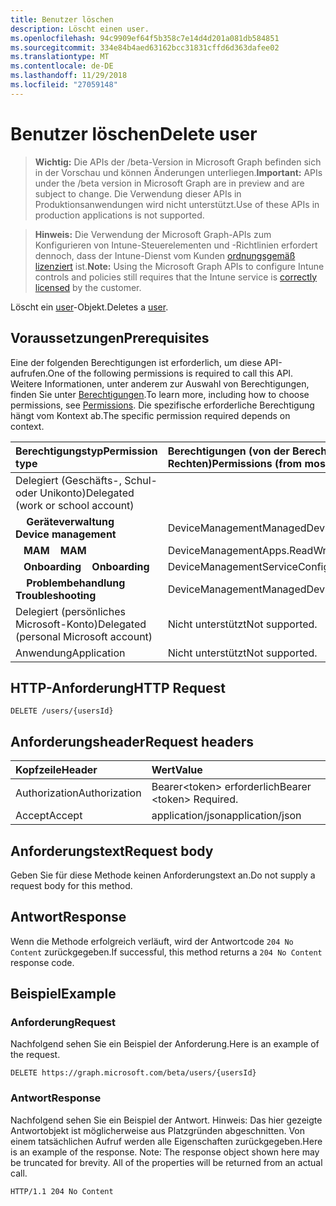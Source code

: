 ```yaml
---
title: Benutzer löschen
description: Löscht einen user.
ms.openlocfilehash: 94c9909ef64f5b358c7e14d4d201a081db584851
ms.sourcegitcommit: 334e84b4aed63162bcc31831cffd6d363dafee02
ms.translationtype: MT
ms.contentlocale: de-DE
ms.lasthandoff: 11/29/2018
ms.locfileid: "27059148"
---
```

# <a name="delete-user"></a><span data-ttu-id="e5eec-103">Benutzer löschen</span><span class="sxs-lookup"><span data-stu-id="e5eec-103">Delete user</span></span>

> <span data-ttu-id="e5eec-104">**Wichtig:** Die APIs der /beta-Version in Microsoft Graph befinden sich in der Vorschau und können Änderungen unterliegen.</span><span class="sxs-lookup"><span data-stu-id="e5eec-104">**Important:** APIs under the /beta version in Microsoft Graph are in preview and are subject to change.</span></span> <span data-ttu-id="e5eec-105">Die Verwendung dieser APIs in Produktionsanwendungen wird nicht unterstützt.</span><span class="sxs-lookup"><span data-stu-id="e5eec-105">Use of these APIs in production applications is not supported.</span></span>

> <span data-ttu-id="e5eec-106">**Hinweis:** Die Verwendung der Microsoft Graph-APIs zum Konfigurieren von Intune-Steuerelementen und -Richtlinien erfordert dennoch, dass der Intune-Dienst vom Kunden [ordnungsgemäß lizenziert](https://go.microsoft.com/fwlink/?linkid=839381) ist.</span><span class="sxs-lookup"><span data-stu-id="e5eec-106">**Note:** Using the Microsoft Graph APIs to configure Intune controls and policies still requires that the Intune service is [correctly licensed](https://go.microsoft.com/fwlink/?linkid=839381) by the customer.</span></span>

<span data-ttu-id="e5eec-107">Löscht ein [user](../resources/intune-shared-user.md)-Objekt.</span><span class="sxs-lookup"><span data-stu-id="e5eec-107">Deletes a [user](../resources/intune-shared-user.md).</span></span>
## <a name="prerequisites"></a><span data-ttu-id="e5eec-108">Voraussetzungen</span><span class="sxs-lookup"><span data-stu-id="e5eec-108">Prerequisites</span></span>
<span data-ttu-id="e5eec-109">Eine der folgenden Berechtigungen ist erforderlich, um diese API-aufrufen.</span><span class="sxs-lookup"><span data-stu-id="e5eec-109">One of the following permissions is required to call this API.</span></span> <span data-ttu-id="e5eec-110">Weitere Informationen, unter anderem zur Auswahl von Berechtigungen, finden Sie unter [Berechtigungen](/graph/permissions-reference).</span><span class="sxs-lookup"><span data-stu-id="e5eec-110">To learn more, including how to choose permissions, see [Permissions](/graph/permissions-reference).</span></span>  <span data-ttu-id="e5eec-111">Die spezifische erforderliche Berechtigung hängt vom Kontext ab.</span><span class="sxs-lookup"><span data-stu-id="e5eec-111">The specific permission required depends on context.</span></span>

|<span data-ttu-id="e5eec-112">Berechtigungstyp</span><span class="sxs-lookup"><span data-stu-id="e5eec-112">Permission type</span></span>|<span data-ttu-id="e5eec-113">Berechtigungen (von der Berechtigung mit den meisten Rechten zu der mit den wenigsten Rechten)</span><span class="sxs-lookup"><span data-stu-id="e5eec-113">Permissions (from most to least privileged)</span></span>|
|:---|:---|
|<span data-ttu-id="e5eec-114">Delegiert (Geschäfts-, Schul- oder Unikonto)</span><span class="sxs-lookup"><span data-stu-id="e5eec-114">Delegated (work or school account)</span></span>||
| <span data-ttu-id="e5eec-115">&nbsp; &nbsp; **Geräteverwaltung**</span><span class="sxs-lookup"><span data-stu-id="e5eec-115">&nbsp; &nbsp; **Device management**</span></span> | <span data-ttu-id="e5eec-116">DeviceManagementManagedDevices.ReadWrite.All</span><span class="sxs-lookup"><span data-stu-id="e5eec-116">DeviceManagementManagedDevices.ReadWrite.All</span></span>|
| <span data-ttu-id="e5eec-117">&nbsp;&nbsp; **MAM**</span><span class="sxs-lookup"><span data-stu-id="e5eec-117">&nbsp; &nbsp; **MAM**</span></span> | <span data-ttu-id="e5eec-118">DeviceManagementApps.ReadWrite.All</span><span class="sxs-lookup"><span data-stu-id="e5eec-118">DeviceManagementApps.ReadWrite.All</span></span>|
| <span data-ttu-id="e5eec-119">&nbsp;&nbsp; **Onboarding**</span><span class="sxs-lookup"><span data-stu-id="e5eec-119">&nbsp; &nbsp; **Onboarding**</span></span> | <span data-ttu-id="e5eec-120">DeviceManagementServiceConfig.ReadWrite.All</span><span class="sxs-lookup"><span data-stu-id="e5eec-120">DeviceManagementServiceConfig.ReadWrite.All</span></span>|
| <span data-ttu-id="e5eec-121">&nbsp; &nbsp; **Problembehandlung**</span><span class="sxs-lookup"><span data-stu-id="e5eec-121">&nbsp; &nbsp; **Troubleshooting**</span></span> | <span data-ttu-id="e5eec-122">DeviceManagementManagedDevices.ReadWrite.All</span><span class="sxs-lookup"><span data-stu-id="e5eec-122">DeviceManagementManagedDevices.ReadWrite.All</span></span>|
|<span data-ttu-id="e5eec-123">Delegiert (persönliches Microsoft-Konto)</span><span class="sxs-lookup"><span data-stu-id="e5eec-123">Delegated (personal Microsoft account)</span></span>|<span data-ttu-id="e5eec-124">Nicht unterstützt</span><span class="sxs-lookup"><span data-stu-id="e5eec-124">Not supported.</span></span>|
|<span data-ttu-id="e5eec-125">Anwendung</span><span class="sxs-lookup"><span data-stu-id="e5eec-125">Application</span></span>|<span data-ttu-id="e5eec-126">Nicht unterstützt</span><span class="sxs-lookup"><span data-stu-id="e5eec-126">Not supported.</span></span>|

## <a name="http-request"></a><span data-ttu-id="e5eec-127">HTTP-Anforderung</span><span class="sxs-lookup"><span data-stu-id="e5eec-127">HTTP Request</span></span>

<!-- {
  "blockType": "ignored"
}
-->
``` http
DELETE /users/{usersId}
```

## <a name="request-headers"></a><span data-ttu-id="e5eec-128">Anforderungsheader</span><span class="sxs-lookup"><span data-stu-id="e5eec-128">Request headers</span></span>

|<span data-ttu-id="e5eec-129">Kopfzeile</span><span class="sxs-lookup"><span data-stu-id="e5eec-129">Header</span></span>|<span data-ttu-id="e5eec-130">Wert</span><span class="sxs-lookup"><span data-stu-id="e5eec-130">Value</span></span>|
|:---|:---|
|<span data-ttu-id="e5eec-131">Authorization</span><span class="sxs-lookup"><span data-stu-id="e5eec-131">Authorization</span></span>|<span data-ttu-id="e5eec-132">Bearer&lt;token&gt; erforderlich</span><span class="sxs-lookup"><span data-stu-id="e5eec-132">Bearer &lt;token&gt; Required.</span></span>|
|<span data-ttu-id="e5eec-133">Accept</span><span class="sxs-lookup"><span data-stu-id="e5eec-133">Accept</span></span>|<span data-ttu-id="e5eec-134">application/json</span><span class="sxs-lookup"><span data-stu-id="e5eec-134">application/json</span></span>|

## <a name="request-body"></a><span data-ttu-id="e5eec-135">Anforderungstext</span><span class="sxs-lookup"><span data-stu-id="e5eec-135">Request body</span></span>

<span data-ttu-id="e5eec-136">Geben Sie für diese Methode keinen Anforderungstext an.</span><span class="sxs-lookup"><span data-stu-id="e5eec-136">Do not supply a request body for this method.</span></span>

## <a name="response"></a><span data-ttu-id="e5eec-137">Antwort</span><span class="sxs-lookup"><span data-stu-id="e5eec-137">Response</span></span>

<span data-ttu-id="e5eec-138">Wenn die Methode erfolgreich verläuft, wird der Antwortcode `204 No Content` zurückgegeben.</span><span class="sxs-lookup"><span data-stu-id="e5eec-138">If successful, this method returns a `204 No Content` response code.</span></span>

## <a name="example"></a><span data-ttu-id="e5eec-139">Beispiel</span><span class="sxs-lookup"><span data-stu-id="e5eec-139">Example</span></span>

### <a name="request"></a><span data-ttu-id="e5eec-140">Anforderung</span><span class="sxs-lookup"><span data-stu-id="e5eec-140">Request</span></span>

<span data-ttu-id="e5eec-141">Nachfolgend sehen Sie ein Beispiel der Anforderung.</span><span class="sxs-lookup"><span data-stu-id="e5eec-141">Here is an example of the request.</span></span>

``` http
DELETE https://graph.microsoft.com/beta/users/{usersId}
```

### <a name="response"></a><span data-ttu-id="e5eec-142">Antwort</span><span class="sxs-lookup"><span data-stu-id="e5eec-142">Response</span></span>

<span data-ttu-id="e5eec-p103">Nachfolgend sehen Sie ein Beispiel der Antwort. Hinweis: Das hier gezeigte Antwortobjekt ist möglicherweise aus Platzgründen abgeschnitten. Von einem tatsächlichen Aufruf werden alle Eigenschaften zurückgegeben.</span><span class="sxs-lookup"><span data-stu-id="e5eec-p103">Here is an example of the response. Note: The response object shown here may be truncated for brevity. All of the properties will be returned from an actual call.</span></span>

``` http
HTTP/1.1 204 No Content
```




